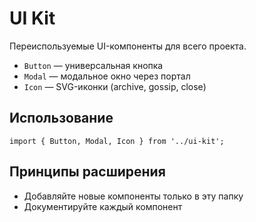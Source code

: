 # UI Kit

Переиспользуемые UI-компоненты для всего проекта.

- `Button` — универсальная кнопка
- `Modal` — модальное окно через портал
- `Icon` — SVG-иконки (archive, gossip, close)

## Использование
```tsx
import { Button, Modal, Icon } from '../ui-kit';
```

## Принципы расширения
- Добавляйте новые компоненты только в эту папку
- Документируйте каждый компонент
